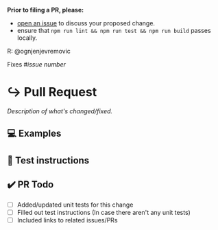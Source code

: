 <!---
Thanks for filing a pull request! Before you submit, please read the following:

Search open/closed issues and PR before submitting your own, as someone might have already pushed the similar changes!
-->

**Prior to filing a PR, please:**
- [open an issue](https://github.com/ognjenjevremovic/{{name}}/issues/new) to discuss your proposed change.
- ensure that `npm run lint && npm run test && npm run build` passes locally.

R: @ognjenjevremovic

Fixes #*issue number*

# ↪️ Pull Request

<!---
Provide a general summary of the PR.
Please look for any issues that this PR resolves and tag them in the PR.
-->

*Description of what's changed/fixed.*

## 💻 Examples

<!-- Examples help us understand the requested feature better -->

## 🚨 Test instructions

<!-- In case it is impossible (or too hard) to reliably test this feature/fix with unit tests, please provide test instructions! -->

## ✔️ PR Todo

- [ ] Added/updated unit tests for this change
- [ ] Filled out test instructions (In case there aren't any unit tests)
- [ ] Included links to related issues/PRs
